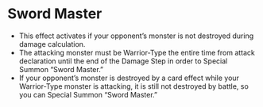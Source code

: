 # Sword Master

*   This effect activates if your opponent’s monster is not destroyed during damage calculation.
*   The attacking monster must be Warrior-Type the entire time from attack declaration until the end of the Damage Step in order to Special Summon “Sword Master.”
*   If your opponent’s monster is destroyed by a card effect while your Warrior-Type monster is attacking, it is still not destroyed by battle, so you can Special Summon “Sword Master.”
